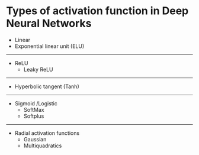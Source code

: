 # Types of activation function in Deep Neural Networks

- Linear
 - Exponential linear unit (ELU)
-----------------------------------------
- ReLU
  - Leaky ReLU
-----------------------------------------  
- Hyperbolic tangent (Tanh)
-----------------------------------------
- Sigmoid /Logistic
  - SoftMax   
  - Softplus
-----------------------------------------
- Radial activation functions
  - Gaussian
  - Multiquadratics
